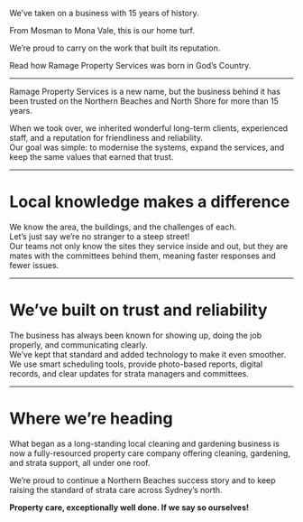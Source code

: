 We’ve taken on a business with 15 years of history.

From Mosman to Mona Vale, this is our home turf.

We’re proud to carry on the work that built its reputation.

Read how Ramage Property Services was born in God’s Country.

---

Ramage Property Services is a new name, but the business behind it has been trusted on the Northern Beaches and North Shore for more than 15 years.

When we took over, we inherited wonderful long-term clients, experienced staff, and a reputation for friendliness and reliability.  
Our goal was simple: to modernise the systems, expand the services, and keep the same values that earned that trust.

---

# Local knowledge makes a difference

We know the area, the buildings, and the challenges of each.  
Let’s just say we’re no stranger to a steep street!  
Our teams not only know the sites they service inside and out, but they are mates with the committees behind them, meaning faster responses and fewer issues.

---

# We’ve built on trust and reliability

The business has always been known for showing up, doing the job properly, and communicating clearly.  
We’ve kept that standard and added technology to make it even smoother.  
We use smart scheduling tools, provide photo-based reports, digital records, and clear updates for strata managers and committees.

---

# Where we’re heading

What began as a long-standing local cleaning and gardening business is now a fully-resourced property care company offering cleaning, gardening, and strata support, all under one roof.

We’re proud to continue a Northern Beaches success story and to keep raising the standard of strata care across Sydney’s north.

**Property care, exceptionally well done. If we say so ourselves!**
